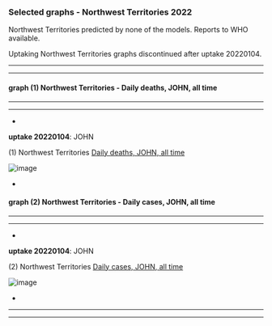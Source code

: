 ### Selected graphs - Northwest Territories 2022

Northwest Territories predicted by none of the models. Reports to WHO available.

Uptaking Northwest Territories graphs discontinued after uptake 20220104.
  
**** 
****  

  
  
  
#### graph (1) Northwest Territories - Daily deaths, JOHN, all time

****
****  




*

**uptake 20220104**: JOHN

(1) Northwest Territories [Daily deaths, JOHN, all time](https://github.com/pourmalek/CovidVisualizedCountry/blob/main/20220104/output/JOHN/graph%201%20c%20COVID-19%20daily%20deaths%2C%20Canada%2C%20Northwest%20Territories%2C%20Johns%20Hopkins.pdf)

![image](https://user-images.githubusercontent.com/30849720/148264807-3611f49c-de57-49c7-a2da-2b99917b71d8.png)
  
*






#### graph (2) Northwest Territories - Daily cases, JOHN, all time

****
****  





*

**uptake 20220104**: JOHN

(2) Northwest Territories [Daily cases, JOHN, all time](https://github.com/pourmalek/CovidVisualizedCountry/blob/main/20220104/output/JOHN/graph%202%20c%20COVID-19%20daily%20cases%2C%20Canada%2C%20Northwest%20Territories%2C%20Johns%20Hopkins.pdf)

![image](https://user-images.githubusercontent.com/30849720/148265008-77982c59-cf2b-4a84-9c80-72015087af57.png)
 
*



****
****
